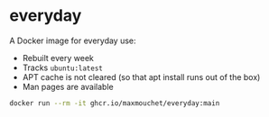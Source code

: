 # everyday

A Docker image for everyday use:

- Rebuilt every week
- Tracks `ubuntu:latest`
- APT cache is not cleared (so that apt install runs out of the box)
- Man pages are available

```bash
docker run --rm -it ghcr.io/maxmouchet/everyday:main
```

